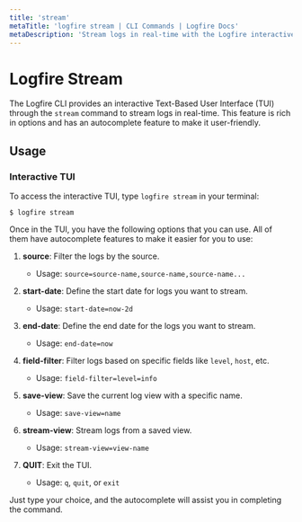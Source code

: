 ```yaml
---
title: 'stream'
metaTitle: 'logfire stream | CLI Commands | Logfire Docs'
metaDescription: 'Stream logs in real-time with the Logfire interactive TUI. You can filter by source, date range, and field values. It also supports auto-complete features.'
---
```


# Logfire Stream

The Logfire CLI provides an interactive Text-Based User Interface (TUI) through the `stream` command to stream logs in real-time. This feature is rich in options and has an autocomplete feature to make it user-friendly.

## Usage

### Interactive TUI

To access the interactive TUI, type `logfire stream` in your terminal:

```terminal
$ logfire stream
```

Once in the TUI, you have the following options that you can use. All of them have autocomplete features to make it easier for you to use:

1. **source**: Filter the logs by the source.

   - Usage: `source=source-name,source-name,source-name...`

2. **start-date**: Define the start date for logs you want to stream.

   - Usage: `start-date=now-2d`

3. **end-date**: Define the end date for the logs you want to stream.

   - Usage: `end-date=now`

4. **field-filter**: Filter logs based on specific fields like `level`, `host`, etc.

   - Usage: `field-filter=level=info`

5. **save-view**: Save the current log view with a specific name.

   - Usage: `save-view=name`

6. **stream-view**: Stream logs from a saved view.

   - Usage: `stream-view=view-name`

7. **QUIT**: Exit the TUI.
   - Usage: `q`, `quit`, or `exit`

Just type your choice, and the autocomplete will assist you in completing the command.
